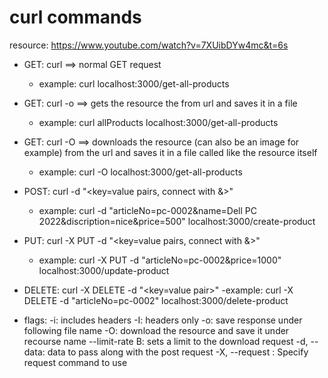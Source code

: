 # curl commands
resource: https://www.youtube.com/watch?v=7XUibDYw4mc&t=6s
- GET: curl <url> ==> normal GET request
    - example: curl localhost:3000/get-all-products 
- GET: curl -o <filename> <url>  ==> gets the resource the from url and saves it in a file
    - example: curl allProducts localhost:3000/get-all-products 
- GET: curl -O <url>  ==>   downloads the resource (can also be an image for example) from the url 
                            and saves it in a file called like the resource itself
    - example: curl -O localhost:3000/get-all-products 
- POST: curl -d "<key=value pairs, connect with &>" <url>
    - example: curl -d "articleNo=pc-0002&name=Dell PC 2022&discription=nice&price=500" localhost:3000/create-product
- PUT:  curl -X PUT -d "<key=value pairs, connect with &>" <url>
    - example: curl -X PUT -d "articleNo=pc-0002&price=1000" localhost:3000/update-product
- DELETE: curl -X DELETE -d "<key=value pair>" <url>
    -example:  curl -X DELETE -d "articleNo=pc-0002" localhost:3000/delete-product


- flags: 
    -i: includes headers
    -I: headers only
    -o: save response under following file name
    -O: download the resource and save it under recourse name
    --limit-rate <amount of bytes>B: sets a limit to the download request
    -d, --data: data to pass along with the post request
    -X, --request <command>: Specify request command to use